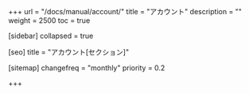 +++
url = "/docs/manual/account/"
title = "アカウント"
description = ""
weight = 2500
toc = true

[sidebar]
collapsed = true

[seo]
title = "アカウント[セクション]"

[sitemap]
  changefreq = "monthly"
  priority = 0.2

+++
